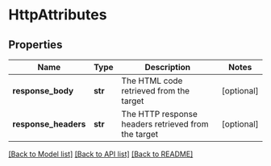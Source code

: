 # HttpAttributes

## Properties
Name | Type | Description | Notes
------------ | ------------- | ------------- | -------------
**response_body** | **str** | The HTML code retrieved from the target | [optional] 
**response_headers** | **str** | The HTTP response headers retrieved from the target  | [optional] 

[[Back to Model list]](../README.md#documentation-for-models) [[Back to API list]](../README.md#documentation-for-api-endpoints) [[Back to README]](../README.md)


